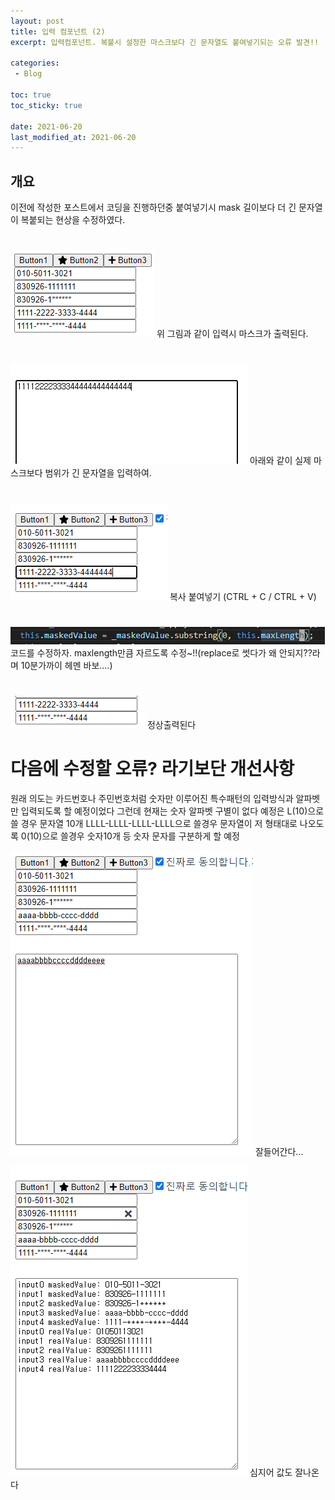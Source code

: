 ```yaml
---
layout: post
title: 입력 컴포넌트 (2)
excerpt: 입력컴포넌트. 복붙시 설정한 마스크보다 긴 문자열도 붙여넣기되는 오류 발견!!

categories: 
 - Blog

toc: true
toc_sticky: true

date: 2021-06-20
last_modified_at: 2021-06-20
---
```


## 개요
이전에 작성한 포스트에서 코딩을 진행하던중 붙여넣기시 mask 길이보다 더 긴 문자열이 복붙되는 현상을
수정하였다.

#
![input_result_0](/assets/images/20210710/20210710_1.png)
위 그림과 같이 입력시 마스크가 출력된다.

#
![input_result_1](/assets/images/20210710/20210710_2.png)
아래와 같이 실제 마스크보다 범위가 긴 문자열을 입력하여.

#
![input_result_2](/assets/images/20210710/20210710_3.png)
복사 붙여넣기 (CTRL + C / CTRL + V)

#
![input_result_3](/assets/images/20210710/20210710_4.png)
코드를 수정하자. maxlength만큼 자르도록 수정~!!(replace로 썻다가 왜 안되지??라며 10분가까이 헤멘 바보....)

#
![input_result_4](/assets/images/20210710/20210710_5.png)
정상출력된다

# 다음에 수정할 오류? 라기보단 개선사항
원래 의도는 카드번호나 주민번호처럼 숫자만 이루어진 특수패턴의 입력방식과 
알파벳만 입력되도록 할 예정이었다
그런데 현재는 숫자 알파벳 구별이 없다
예정은 L(10)으로 쓸 경우 문자열 10개 
LLLL-LLLL-LLLL-LLLL으로 쓸경우 문자열이 저 형태대로 나오도록
0(10)으로 쓸경우 숫자10개 등 숫자 문자를 구분하게 할 예정

![input_result_5](/assets/images/20210710/20210710_6.png)
잘들어간다...

![input_result_6](/assets/images/20210710/20210710_7.png)
심지어 값도 잘나온다